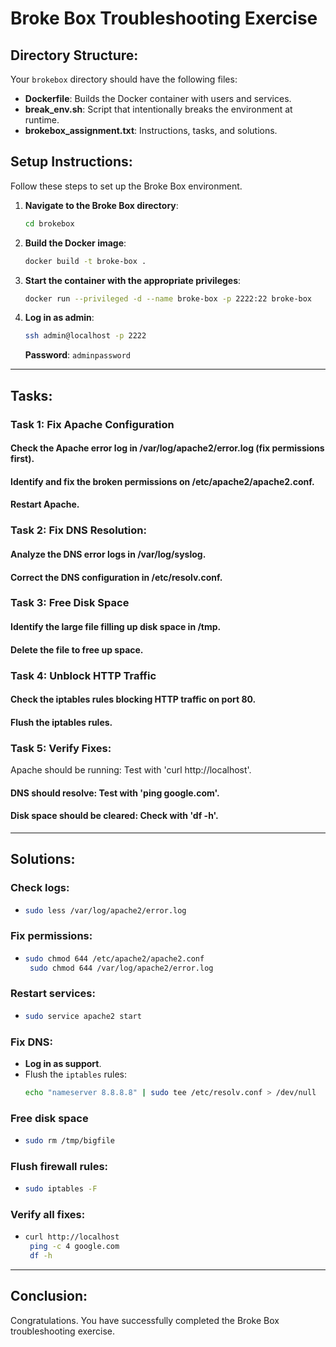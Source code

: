 
# Broke Box Troubleshooting Exercise

## Directory Structure:
Your `brokebox` directory should have the following files:
- **Dockerfile**: Builds the Docker container with users and services.
- **break_env.sh**: Script that intentionally breaks the environment at runtime.
- **brokebox_assignment.txt**: Instructions, tasks, and solutions.

## Setup Instructions:
Follow these steps to set up the Broke Box environment.

1. **Navigate to the Broke Box directory**:
   ```bash
   cd brokebox
   ```

2. **Build the Docker image**:
   ```bash
   docker build -t broke-box .
   ```

3. **Start the container with the appropriate privileges**:
   ```bash
   docker run --privileged -d --name broke-box -p 2222:22 broke-box
   ```


4. **Log in as admin**:
   ```bash
   ssh admin@localhost -p 2222
   ```
   **Password**: `adminpassword`


---

## Tasks:

### Task 1: Fix Apache Configuration
   #### Check the Apache error log in /var/log/apache2/error.log (fix permissions first).
   #### Identify and fix the broken permissions on /etc/apache2/apache2.conf.
   #### Restart Apache.

### Task 2: Fix DNS Resolution:
   #### Analyze the DNS error logs in /var/log/syslog.
   #### Correct the DNS configuration in /etc/resolv.conf.

### Task 3: Free Disk Space
   #### Identify the large file filling up disk space in /tmp.
   #### Delete the file to free up space.

### Task 4: Unblock HTTP Traffic
   #### Check the iptables rules blocking HTTP traffic on port 80.
   #### Flush the iptables rules.

### Task 5: Verify Fixes:
Apache should be running: Test with 'curl http://localhost'.
   #### DNS should resolve: Test with 'ping google.com'.
   #### Disk space should be cleared: Check with 'df -h'.

---

## Solutions:

### Check logs:
- 
   ```bash
   sudo less /var/log/apache2/error.log
   ```

### Fix permissions:
- 
   ```bash
   sudo chmod 644 /etc/apache2/apache2.conf
    sudo chmod 644 /var/log/apache2/error.log
   ```

### Restart services:
- 
   ```bash
   sudo service apache2 start
   ```

### Fix DNS:
- **Log in as support**.
- Flush the `iptables` rules:
   ```bash
   echo "nameserver 8.8.8.8" | sudo tee /etc/resolv.conf > /dev/null
   ```

### Free disk space
- 
   ```bash
   sudo rm /tmp/bigfile
   ```

### Flush firewall rules:
- 
   ```bash
   sudo iptables -F
   ```
   
### Verify all fixes:
- 
   ```bash
   curl http://localhost
    ping -c 4 google.com
    df -h
   ```

---

## Conclusion:
Congratulations. You have successfully completed the Broke Box troubleshooting exercise.
